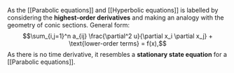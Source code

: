 
As the [[Parabolic equations]] and [[Hyperbolic equations]] is labelled by considering the **highest-order derivatives** and making an analogy with the geometry of conic sections. 
General form:
$$\sum_{i,j=1}^n a_{ij} \frac{\partial^2 u}{\partial x_i \partial x_j} + \text{lower-order terms} = f(x),$$
As there is no time derivative, it resembles a **stationary state equation** for a [[Parabolic equations]].

